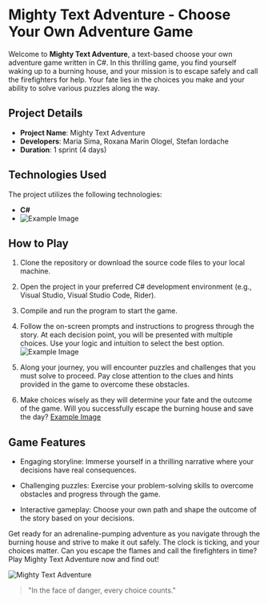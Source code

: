 # Mighty Text Adventure - Choose Your Own Adventure Game

Welcome to **Mighty Text Adventure**, a text-based choose your own adventure game written in C#. In this thrilling game, you find yourself waking up to a burning house, and your mission is to escape safely and call the firefighters for help. Your fate lies in the choices you make and your ability to solve various puzzles along the way.

## Project Details

- **Project Name**: Mighty Text Adventure
- **Developers**: Maria Sima, Roxana Marin Ologel, Stefan Iordache
- **Duration**: 1 sprint (4 days)

## Technologies Used

The project utilizes the following technologies:

- **C#**
- ![Example Image](https://i.imgur.com/XoGPwaG.png)

## How to Play

1. Clone the repository or download the source code files to your local machine.

2. Open the project in your preferred C# development environment (e.g., Visual Studio, Visual Studio Code, Rider).

3. Compile and run the program to start the game.

4. Follow the on-screen prompts and instructions to progress through the story. At each decision point, you will be presented with multiple choices. Use your logic and intuition to select the best option.![Example Image](https://i.imgur.com/HmklSW9.png)

5. Along your journey, you will encounter puzzles and challenges that you must solve to proceed. Pay close attention to the clues and hints provided in the game to overcome these obstacles.

6. Make choices wisely as they will determine your fate and the outcome of the game. Will you successfully escape the burning house and save the day?
   [Example Image](https://i.imgur.com/SPN4wWD.png)

## Game Features

- Engaging storyline: Immerse yourself in a thrilling narrative where your decisions have real consequences.

- Challenging puzzles: Exercise your problem-solving skills to overcome obstacles and progress through the game.

- Interactive gameplay: Choose your own path and shape the outcome of the story based on your decisions.

Get ready for an adrenaline-pumping adventure as you navigate through the burning house and strive to make it out safely. The clock is ticking, and your choices matter. Can you escape the flames and call the firefighters in time? Play Mighty Text Adventure now and find out!

![Mighty Text Adventure](https://i.imgur.com/mljMsmO.png)

> "In the face of danger, every choice counts."
